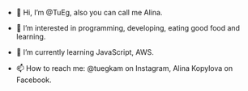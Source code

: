 - 👋 Hi, I’m @TuEg, also you can call me Alina.

- 👀 I’m interested in programming, developing, eating good food and learning.

- 🌱 I’m currently learning JavaScript, AWS.

- 📫 How to reach me: @tuegkam on Instagram, Alina Kopylova on Facebook.
